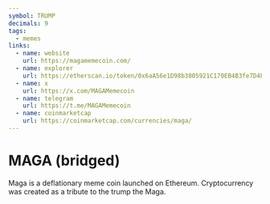 ```yaml
---
symbol: TRUMP
decimals: 9
tags:
  - memes
links:
  - name: website
    url: https://magamemecoin.com/
  - name: explorer
    url: https://etherscan.io/token/0x6aA56e1D98b3805921C170EB4B3fe7D4Fda6D89b
  - name: x
    url: https://x.com/MAGAMemecoin
  - name: telegram
    url: https://t.me/MAGAMemecoin
  - name: coinmarketcap
    url: https://coinmarketcap.com/currencies/maga/
---
```


# MAGA (bridged)

Maga is a deflationary meme coin launched on Ethereum. Cryptocurrency was created as a tribute to the trump the Maga.

